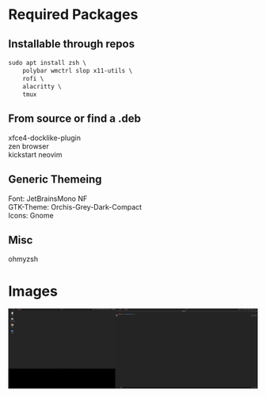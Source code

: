 # Required Packages
## Installable through repos
```
sudo apt install zsh \
    polybar wmctrl slop x11-utils \
    rofi \
    alacritty \
    tmux
```

## From source or find a .deb
xfce4-docklike-plugin  
zen browser  
kickstart neovim  

## Generic Themeing
Font: JetBrainsMono NF  
GTK-Theme: Orchis-Grey-Dark-Compact  
Icons: Gnome  

## Misc
ohmyzsh  

# Images
![Alt text](images/Screenshot_2025-09-06_19-09-40.png?raw=true)
